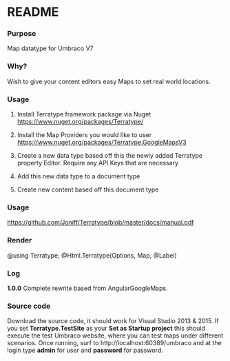 # README #

### Purpose ###
Map datatype for Umbraco V7 

### Why? ###
Wish to give your content editors easy Maps to set real world locations. 
 
### Usage ###
1. Install Terratype framework package via Nuget
   https://www.nuget.org/packages/Terratype/

2. Install the Map Providers you would like to user
   https://www.nuget.org/packages/Terratype.GoogleMapsV3
   
3. Create a new data type based off this the newly added Terratype property Editor. Require any API Keys that are necessary 

4. Add this new data type to a document type

5. Create new content based off this document type

### Usage ###

https://github.com/Joniff/Terratype/blob/master/docs/manual.pdf


### Render ###

@using Terratype;
@Html.Terratype(Options, Map, @<text>Label</text>)

 
### Log ###

**1.0.0**
	Complete rewrite based from AngularGoogleMaps.

### Source code ###

Download the source code, it should work for Visual Studio 2013 & 2015. If you set **Terratype.TestSite** as your **Set as Startup project** this should execute the test Umbraco website, where you can test maps under different scenarios. Once running, surf to http://localhost:60389/umbraco and at the login type **admin** for user and **password** for password.
 
